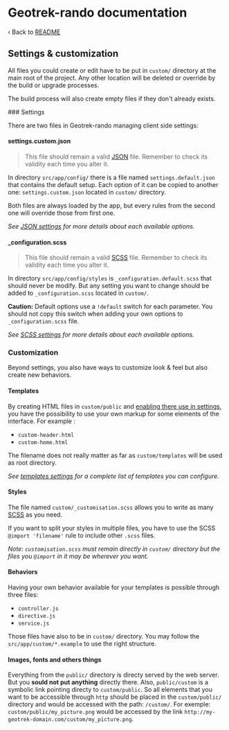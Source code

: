 # Geotrek-rando documentation

‹ Back to [README](README.md)

## Settings & customization

All files you could create or edit have to be put in `custom/` directory at the main root of the project. Any other location will be deleted or override by the build or upgrade processes.

The build process will also create empty files if they don't already exists.

### Settings

There are two files in Geotrek-rando managing client side settings:

#### settings.custom.json

> This file should remain a valid [JSON][] file.
> Remember to check its validity each time you alter it.

In directory `src/app/config/` there is a file named `settings.default.json` that contains the default setup. Each option of it can be copied to another one: `settings.custom.json` located in `custom/` directory.

Both files are always loaded by the app, but every rules from the second one will override those from first one.

_See [JSON settings][] for more details about each available options._

#### \_configuration.scss

> This file should remain a valid [SCSS][] file.
> Remember to check its validity each time you alter it.

In directory `src/app/config/styles` is `_configuration.default.scss` that
should never be modify. But any setting you want to change should be added
to `_configuration.scss` located in `custom/`.

**Caution:** Default options use a `!default` switch for each parameter.
You should not copy this switch when adding your own options to `_configuration.scss` file.

_See [SCSS settings][] for more details about each available options._

### Customization

Beyond settings, you also have ways to customize look & feel but also create new behaviors.

#### Templates

By creating HTML files in `custom/public` and [enabling there use in settings](settings-custom-json.md#custom_templates), you have the possibility
to use your own markup for some elements of the interface. For example :

* `custom-header.html`
* `custom-home.html`

The filename does not really matter as far as `custom/templates` will be used as root directory.

_See [templates settings][] for a complete list of templates you can configure._

#### Styles

The file named `custom/_customisation.scss` allows you to write as many [SCSS]() as you need.

If you want to split your styles in multiple files, you have to use the
SCSS `@import 'filename'` rule to include other `.scss` files.

_Note: `customisation.scss` must remain directly in `custom/` directory but the files you `@import` in it may be wherever you want._

#### Behaviors

Having your own behavior available for your templates is possible through three files:

* `controller.js`
* `directive.js`
* `service.js`

Those files have also to be in `custom/` directory.
You may follow the `src/app/custom/*.example` to use the right structure.

#### Images, fonts and others things

Everything from the `public/` directory is directy served by the web server.
But you **sould not put anything** directly there.
Also, `public/custom` is a symbolic link pointing directy to `custom/public`.
So all elements that you want to be accessible through `http` should be placed in the `custom/public/` directory and would be accessed with the path: `/custom/`. For exemple: `custom/public/my_picture.png` would be accessed by the link `http://my-geotrek-domain.com/custom/my_picture.png`.


<!-- Internal links -->

[JSON settings]: settings-custom-json.md
[SCSS settings]: configuration-scss.md
[templates settings]: custom-templates.md

<!-- External links -->

[JSON]: http://www.json.org/
[SCSS]: http://sass-lang.com/
